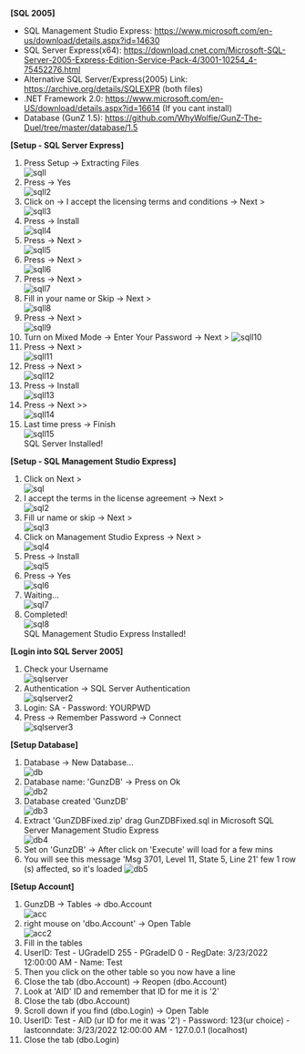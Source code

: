 <b>[SQL 2005]</b>
- SQL Management Studio Express: https://www.microsoft.com/en-us/download/details.aspx?id=14630
- SQL Server Express(x64): https://download.cnet.com/Microsoft-SQL-Server-2005-Express-Edition-Service-Pack-4/3001-10254_4-75452276.html
- Alternative SQL Server/Express(2005) Link: https://archive.org/details/SQLEXPR (both files)
- .NET Framework 2.0: https://www.microsoft.com/en-US/download/details.aspx?id=16614 (If you cant install)
- Database (GunZ 1.5): https://github.com/WhyWolfie/GunZ-The-Duel/tree/master/database/1.5

<b>[Setup - SQL Server Express]</b><br>
1. Press Setup -> Extracting Files <br>
![sqll](https://i.imgur.com/nl9KbWF.png)<br>
2. Press -> Yes <br>
![sqll2](https://i.imgur.com/PyEKOnf.png)<br>
3. Click on -> I accept the licensing terms and conditions -> Next ><br>
![sqll3](https://i.imgur.com/XmYFKhS.png)<br>
4. Press -> Install <br>
![sqll4](https://i.imgur.com/FPKqk4X.png)<br>
5. Press -> Next > <br>
![sqll5](https://i.imgur.com/uMBQXIh.png)<br>
6. Press -> Next > <br>
![sqll6](https://i.imgur.com/tUPCNbC.png)<br>
7. Press -> Next > <br>
![sqll7](https://i.imgur.com/MGPweUL.png)<br>
8. Fill in your name or Skip -> Next > <br>
![sqll8](https://i.imgur.com/rx3lNEj.png) <br>
9. Press -> Next > <br>
![sqll9](https://i.imgur.com/1Weh7Y0.png) <br>
10. Turn on Mixed Mode -> Enter Your Password -> Next >
![sqll10](https://i.imgur.com/Uh9UfGd.png) <br>
11. Press -> Next > <br>
![sqll11](https://i.imgur.com/FuCHRJ1.png) <br>
12. Press -> Next > <br>
![sqll12](https://i.imgur.com/j5Jt4A5.png) <br>
13. Press -> Install <br>
![sqll13](https://i.imgur.com/m3LJNki.png) <br>
14. Press -> Next >> <br>
![sqll14](https://i.imgur.com/j6tKAq1.png) <br>
15. Last time press -> Finish <br>
![sqll15](https://i.imgur.com/Q89l2fx.png) <br>
SQL Server Installed!<br>

<b>[Setup - SQL Management Studio Express]</b><br>
1. Click on Next ><br>
![sql](https://i.imgur.com/AV00KFi.png)<br>
2. I accept the terms in the license agreement -> Next ><br>
![sql2](https://i.imgur.com/IWIjEYP.png)<br>
3. Fill ur name or skip -> Next ><br>
![sql3](https://i.imgur.com/bUDX8jJ.png)<br>
4. Click on Management Studio Express -> Next ><br>
![sql4](https://i.imgur.com/Qw0w4xq.png)<br>
5. Press -> Install<br>
![sql5](https://i.imgur.com/mkJPI3F.png)<br>
6. Press -> Yes <br>
![sql6](https://i.imgur.com/IUC58sF.png)<br>
7. Waiting...<br>
![sql7](https://i.imgur.com/E21KrtO.png)<br>
8. Completed!<br>
![sql8](https://i.imgur.com/7kKc8R5.png)<br>
SQL Management Studio Express Installed!<br>

<b>[Login into SQL Server 2005]</b><br>
1. Check your Username<br>
![sqlserver](https://i.imgur.com/3LhjlMK.png)<br>
2. Authentication -> SQL Server Authentication<br>
![sqlserver2](https://i.imgur.com/yt6H207.png) <br>
3. Login: SA - Password: YOURPWD<br>
4. Press -> Remember Password -> Connect<br>
![sqlserver3](https://i.imgur.com/cnBXCSW.png)<br>

<b>[Setup Database]</b>
1. Database -> New Database... <br>
![db](https://i.imgur.com/oVtXpHe.png) <br>
2. Database name: 'GunzDB' -> Press on Ok <br>
![db2](https://i.imgur.com/jMDOs5p.png) <br>
3. Database created 'GunzDB' <br>
![db3](https://i.imgur.com/zqavfs4.png) <br>
4. Extract 'GunZDBFixed.zip' drag GunZDBFixed.sql in Microsoft SQL Server Management Studio Express <br>
![db4](https://i.imgur.com/K2nN6Vg.png) <br>
5. Set on 'GunzDB' -> After click on 'Execute' will load for a few mins
6. You will see this message 'Msg 3701, Level 11, State 5, Line 21' few 1 row (s) affected, so it's loaded
![db5](https://i.imgur.com/Y58QyOU.png) <br>

<b>[Setup Account]</b><br>
1. GunzDB -> Tables -> dbo.Account<br>
![acc](https://i.imgur.com/A3G5jVp.png)<br>
2. right mouse on 'dbo.Account' -> Open Table <br>
![acc2](https://i.imgur.com/i5TGRmB.png)<br>
3. Fill in the tables
4. UserID: Test - UGradeID 255 - PGradeID 0 - RegDate: 3/23/2022 12:00:00 AM - Name: Test
5. Then you click on the other table so you now have a line
6. Close the tab (dbo.Account) -> Reopen (dbo.Account)
7. Look at 'AID' ID and remember that ID for me it is '2'
8. Close the tab (dbo.Account) 
9. Scroll down if you find (dbo.Login) -> Open Table 
10. UserID: Test - AID (ur ID for me it was '2') - Password: 123(ur choice) - lastconndate: 3/23/2022 12:00:00 AM - 127.0.0.1 (localhost)
11. Close the tab (dbo.Login)



